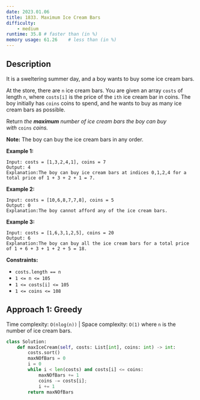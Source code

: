 ```yaml
---
date: 2023.01.06
title: 1833. Maximum Ice Cream Bars
difficulty:
    - medium
runtime: 35.8 # faster than (in %)
memory usage: 61.26    # less than (in %)
---
```

## Description
It is a sweltering summer day, and a boy wants to buy some ice cream bars.

At the store, there are `n` ice cream bars. You are given an array `costs` of length `n`, where `costs[i]` is the price of the `ith` ice cream bar in coins. The boy initially has `coins` coins to spend, and he wants to buy as many ice cream bars as possible.

Return *the **maximum** number of ice cream bars the boy can buy with* `coins` *coins.*

**Note:** The boy can buy the ice cream bars in any order.

**Example 1:**

```
Input: costs = [1,3,2,4,1], coins = 7
Output: 4
Explanation:The boy can buy ice cream bars at indices 0,1,2,4 for a total price of 1 + 3 + 2 + 1 = 7.

```

**Example 2:**

```
Input: costs = [10,6,8,7,7,8], coins = 5
Output: 0
Explanation:The boy cannot afford any of the ice cream bars.

```

**Example 3:**

```
Input: costs = [1,6,3,1,2,5], coins = 20
Output: 6
Explanation:The boy can buy all the ice cream bars for a total price of 1 + 6 + 3 + 1 + 2 + 5 = 18.

```

**Constraints:**

- `costs.length == n`
- `1 <= n <= 105`
- `1 <= costs[i] <= 105`
- `1 <= coins <= 108`

## Approach 1: Greedy
Time complexity: `O(nlog(n))`    |    Space complexity: `O(1)`
where `n` is the number of ice cream bars.

``` python
class Solution:
    def maxIceCream(self, costs: List[int], coins: int) -> int:
        costs.sort()
        maxNOfBars = 0
        i = 0
        while i < len(costs) and costs[i] <= coins:
            maxNOfBars += 1
            coins -= costs[i];
            i += 1
        return maxNOfBars
```